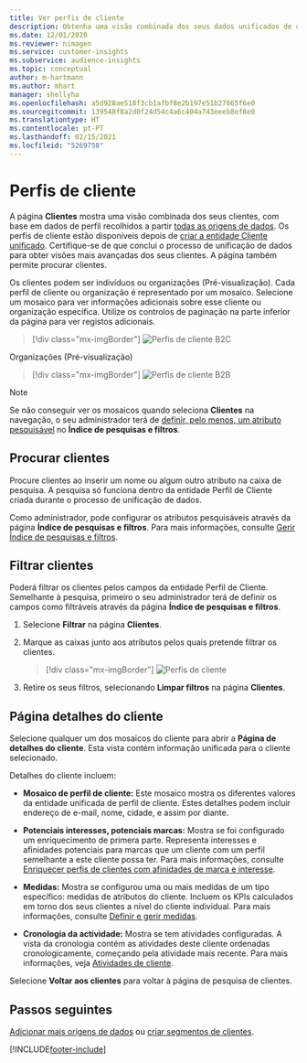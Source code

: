 ```yaml
---
title: Ver perfis de cliente
description: Obtenha uma visão combinada dos seus dados unificados de clientes.
ms.date: 12/01/2020
ms.reviewer: nimagen
ms.service: customer-insights
ms.subservice: audience-insights
ms.topic: conceptual
author: m-hartmann
ms.author: mhart
manager: shellyha
ms.openlocfilehash: a5d928ae518f3cb1afbf8e2b197e51b27665f6e0
ms.sourcegitcommit: 139548f8a2d0f24d54c4a6c404a743eeeb8ef8e0
ms.translationtype: HT
ms.contentlocale: pt-PT
ms.lasthandoff: 02/15/2021
ms.locfileid: "5269758"
---
```

# <a name="customer-profiles"></a>Perfis de cliente

A página **Clientes** mostra uma visão combinada dos seus clientes, com base em dados de perfil recolhidos a partir [todas as origens de dados](data-sources.md). Os perfis de cliente estão disponíveis depois de [criar a entidade Cliente unificado](data-unification.md). Certifique-se de que conclui o processo de unificação de dados para obter visões mais avançadas dos seus clientes. A página também permite procurar clientes.

Os clientes podem ser indivíduos ou organizações (Pré-visualização). Cada perfil de cliente ou organização é representado por um mosaico. Selecione um mosaico para ver informações adicionais sobre esse cliente ou organização específica. Utilize os controlos de paginação na parte inferior da página para ver registos adicionais.

> [!div class="mx-imgBorder"] 
> ![Perfis de cliente B2C](media/profiles-customers.png "Perfis de cliente B2C")

Organizações (Pré-visualização)
> [!div class="mx-imgBorder"] 
> ![Perfis de cliente B2B](media/profile-customers-b2b.png "Perfis de cliente B2B")

> [!NOTE]
> Se não conseguir ver os mosaicos quando seleciona **Clientes** na navegação, o seu administrador terá de [definir, pelo menos, um atributo pesquisável](search-filter-index.md) no **Índice de pesquisas e filtros**.

## <a name="search-for-customers"></a>Procurar clientes

Procure clientes ao inserir um nome ou algum outro atributo na caixa de pesquisa. A pesquisa só funciona dentro da entidade Perfil de Cliente criada durante o processo de unificação de dados.

Como administrador, pode configurar os atributos pesquisáveis através da página **Índice de pesquisas e filtros**. Para mais informações, consulte [Gerir Índice de pesquisas e filtros](search-filter-index.md).

## <a name="filter-customers"></a>Filtrar clientes

Poderá filtrar os clientes pelos campos da entidade Perfil de Cliente. Semelhante à pesquisa, primeiro o seu administrador terá de definir os campos como filtráveis através da página **Índice de pesquisas e filtros**.

1. Selecione **Filtrar** na página **Clientes**.

2. Marque as caixas junto aos atributos pelos quais pretende filtrar os clientes.

   > [!div class="mx-imgBorder"] 
   > ![Perfis de cliente](media/profiles-customers3.png "Perfis de cliente")

3. Retire os seus filtros, selecionando **Limpar filtros** na página **Clientes**.

##  <a name="customer-details-page"></a>Página detalhes do cliente

Selecione qualquer um dos mosaicos do cliente para abrir a **Página de detalhes do cliente**. Esta vista contém informação unificada para o cliente selecionado.

Detalhes do cliente incluem:

-   **Mosaico de perfil de cliente:** Este mosaico mostra os diferentes valores da entidade unificada de perfil de cliente. Estes detalhes podem incluir endereço de e-mail, nome, cidade, e assim por diante. 

-   **Potenciais interesses, potenciais marcas:** Mostra se foi configurado um enriquecimento de primera parte. Representa interesses e afinidades potenciais para marcas que um cliente com um perfil semelhante a este cliente possa ter. Para mais informações, consulte [Enriquecer perfis de clientes com afinidades de marca e interesse](enrichment-microsoft-graph.md).

-   **Medidas:** Mostra se configurou uma ou mais medidas de um tipo específico: medidas de atributos do cliente. Incluem os KPIs calculados em torno dos seus clientes a nível do cliente individual. Para mais informações, consulte [Definir e gerir medidas](measures.md).

-   **Cronologia da actividade:** Mostra se tem atividades configuradas. A vista da cronologia contém as atividades deste cliente ordenadas cronologicamente, começando pela atividade mais recente. Para mais informações, veja [Atividades de cliente](activities.md).

Selecione **Voltar aos clientes** para voltar à página de pesquisa de clientes.

## <a name="next-steps"></a>Passos seguintes

[Adicionar mais origens de dados](data-sources.md) ou [criar segmentos de clientes](segments.md).


[!INCLUDE[footer-include](../includes/footer-banner.md)]